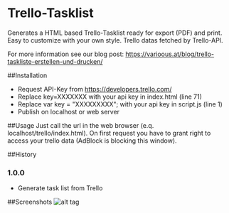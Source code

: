 # Trello-Tasklist
Generates a HTML based Trello-Tasklist ready for export (PDF) and print. Easy to customize with your own style. Trello datas fetched by Trello-API.

For more information see our blog post: https://varioous.at/blog/trello-taskliste-erstellen-und-drucken/

##Installation
- Request API-Key from https://developers.trello.com/
- Replace key=XXXXXXX with your api key in index.html (line 71)
- Replace var key = "XXXXXXXXX"; with your api key in script.js (line 1)
- Publish on localhost or web server

##Usage
Just call the url in the web browser (e.q. localhost/trello/index.html). On first request you have to grant right to access your trello data (AdBlock is blocking this window).

##History

### 1.0.0
* Generate task list from Trello

##Screenshots
![alt tag](https://varioous.at/wp-content/uploads/2016/01/trello_2-880x485.png)

